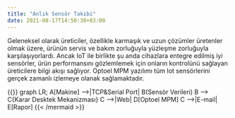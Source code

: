 ```yaml
---
title: "Anlık Sensör Takibi"
date: 2021-08-17T14:50:30+03:00
---
```



Geleneksel olarak üreticiler, özellikle karmaşık ve uzun çözümler üretenler olmak üzere, ürünün servis ve bakım zorluğuyla yüzleşme zorluğuyla karşılaşıyorlardı. Ancak IoT ile birlikte şu anda cihazlara entegre edilmiş iyi sensörler, ürün performansını gözlemlemek için onların kontrolünü sağlayan üreticilere bilgi akışı sağlıyor. Optoel MPM yazılımı tüm Iot sensörlerini gerçek zamanlı izlemeye olanak sağlamaktadır.


{{<mermaid align="left">}}
graph LR;
    A[Makine] -->|TCP&Serial Port| B(Sensör Verileri)
    B --> C{Karar Desktek Mekanizması}
    C -->|Web| D[Optoel MPM]
    C -->|E-mail| E[Rapor]
{{< /mermaid >}}